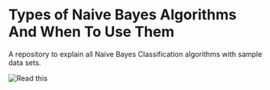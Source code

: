 # Types of Naive Bayes Algorithms And When To Use Them
A repository to explain all Naive Bayes Classification algorithms with sample data sets.

![Read this](https://github.com/pavelchowdhury99/naive_bayes_classifiers_using_python/blob/main/naive_bayes_classifiers.ipynb)

